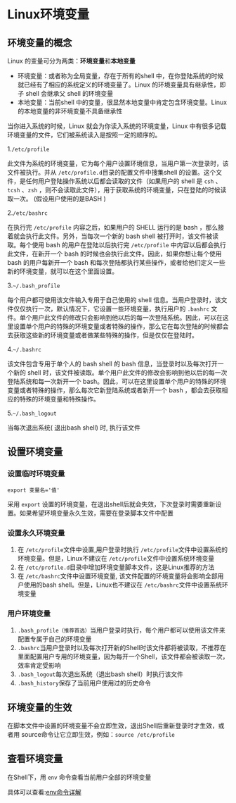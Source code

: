 # Linux环境变量

## 环境变量的概念

Linux 的变量可分为两类：**环境变量**和**本地变量**

* 环境变量：或者称为全局变量，存在于所有的shell 中，在你登陆系统的时候就已经有了相应的系统定义的环境变量了。Linux 的环境变量具有继承性，即子 shell 会继承父 shell 的环境变量
* 本地变量：当前shell 中的变量，很显然本地变量中肯定包含环境变量。Linux 的本地变量的非环境变量不具备继承性

当你进入系统的时候，Linux 就会为你读入系统的环境变量，Linux 中有很多记载环境变量的文件，它们被系统读入是按照一定的顺序的。

1.`/etc/profile`

此文件为系统的环境变量，它为每个用户设置环境信息，当用户第一次登录时，该文件被执行。并从 `/etc/profile.d`目录的配置文件中搜集shell 的设置。这个文件，是任何用户登陆操作系统以后都会读取的文件（如果用户的 shell 是 `csh` 、`tcsh` 、`zsh` ，则不会读取此文件），用于获取系统的环境变量，只在登陆的时候读取一次。 (假设用户使用的是BASH )

2.`/etc/bashrc`

在执行完 `/etc/profile` 内容之后，如果用户的 SHELL 运行的是 bash ，那么接着就会执行此文件。另外，当每次一个新的 bash shell 被打开时，该文件被读取。每个使用 bash 的用户在登陆以后执行完 `/etc/profile` 中内容以后都会执行此文件，在新开一个 bash 的时候也会执行此文件。因此，如果你想让每个使用 bash 的用户每新开一个 bash 和每次登陆都执行某些操作，或者给他们定义一些新的环境变量，就可以在这个里面设置。

3.`~/.bash_profile`

每个用户都可使用该文件输入专用于自己使用的 shell 信息。当用户登录时，该文件仅仅执行一次，默认情况下，它设置一些环境变量，执行用户的 `.bashrc` 文件。单个用户此文件的修改只会影响到他以后的每一次登陆系统。因此，可以在这里设置单个用户的特殊的环境变量或者特殊的操作，那么它在每次登陆的时候都会去获取这些新的环境变量或者做某些特殊的操作，但是仅仅在登陆时。

4.`~/.bashrc`

该文件包含专用于单个人的 bash shell 的 bash 信息，当登录时以及每次打开一个新的 shell 时，该文件被读取。单个用户此文件的修改会影响到他以后的每一次登陆系统和每一次新开一个 bash。因此，可以在这里设置单个用户的特殊的环境变量或者特殊的操作，那么每次它新登陆系统或者新开一个 bash ，都会去获取相应的特殊的环境变量和特殊操作。

5.`~/.bash_logout`

当每次退出系统( 退出bash shell) 时, 执行该文件

## 设置环境变量

### 设置临时环境变量

```shell
export 变量名='值'
```

采用 `export` 设置的环境变量，在退出shell后就会失效，下次登录时需要重新设置。如果希望环境变量永久生效，需要在登录脚本文件中配置

### 设置永久环境变量

1. 在 `/etc/profile`文件中设置,用户登录时执行 `/etc/profile`文件中设置系统的环境变量。但是，Linux不建议在 `/etc/profile`文件中设置系统环境变量
2. 在 `/etc/profile.d`目录中增加环境变量脚本文件，这是Linux推荐的方法
3. 在 `/etc/bashrc`文件中设置环境变量, 该文件配置的环境变量将会影响全部用户使用的bash shell。但是，Linux也不建议在 `/etc/bashrc`文件中设置系统环境变量

### 用户环境变量

1. `.bash_profile（推荐首选）`当用户登录时执行，每个用户都可以使用该文件来配置专属于自己的环境变量
2. `.bashrc`当用户登录时以及每次打开新的Shell时该文件都将被读取，不推荐在里面配置用户专用的环境变量，因为每开一个Shell，该文件都会被读取一次，效率肯定受影响
3. `.bash_logout`每次退出系统（退出bash shell）时执行该文件
4. `.bash_history`保存了当前用户使用过的历史命令

## 环境变量的生效

在脚本文件中设置的环境变量不会立即生效，退出Shell后重新登录时才生效，或者用 source命令让它立即生效，例如：`source /etc/profile`

## 查看环境变量

在Shell下，用 `env` 命令查看当前用户全部的环境变量

具体可以查看:[env命令详解](https://wangchujiang.com/linux-command/c/env.html)

